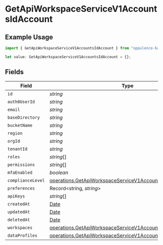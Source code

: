 # GetApiWorkspaceServiceV1AccountsIdAccount

## Example Usage

```typescript
import { GetApiWorkspaceServiceV1AccountsIdAccount } from "oppulence-backend-sdk/models/operations";

let value: GetApiWorkspaceServiceV1AccountsIdAccount = {};
```

## Fields

| Field                                                                                                                                        | Type                                                                                                                                         | Required                                                                                                                                     | Description                                                                                                                                  |
| -------------------------------------------------------------------------------------------------------------------------------------------- | -------------------------------------------------------------------------------------------------------------------------------------------- | -------------------------------------------------------------------------------------------------------------------------------------------- | -------------------------------------------------------------------------------------------------------------------------------------------- |
| `id`                                                                                                                                         | *string*                                                                                                                                     | :heavy_minus_sign:                                                                                                                           | N/A                                                                                                                                          |
| `auth0UserId`                                                                                                                                | *string*                                                                                                                                     | :heavy_minus_sign:                                                                                                                           | N/A                                                                                                                                          |
| `email`                                                                                                                                      | *string*                                                                                                                                     | :heavy_minus_sign:                                                                                                                           | N/A                                                                                                                                          |
| `baseDirectory`                                                                                                                              | *string*                                                                                                                                     | :heavy_minus_sign:                                                                                                                           | N/A                                                                                                                                          |
| `bucketName`                                                                                                                                 | *string*                                                                                                                                     | :heavy_minus_sign:                                                                                                                           | N/A                                                                                                                                          |
| `region`                                                                                                                                     | *string*                                                                                                                                     | :heavy_minus_sign:                                                                                                                           | N/A                                                                                                                                          |
| `orgId`                                                                                                                                      | *string*                                                                                                                                     | :heavy_minus_sign:                                                                                                                           | N/A                                                                                                                                          |
| `tenantId`                                                                                                                                   | *string*                                                                                                                                     | :heavy_minus_sign:                                                                                                                           | N/A                                                                                                                                          |
| `roles`                                                                                                                                      | *string*[]                                                                                                                                   | :heavy_minus_sign:                                                                                                                           | N/A                                                                                                                                          |
| `permissions`                                                                                                                                | *string*[]                                                                                                                                   | :heavy_minus_sign:                                                                                                                           | N/A                                                                                                                                          |
| `mfaEnabled`                                                                                                                                 | *boolean*                                                                                                                                    | :heavy_minus_sign:                                                                                                                           | N/A                                                                                                                                          |
| `complianceLevel`                                                                                                                            | [operations.GetApiWorkspaceServiceV1AccountsIdComplianceLevel](../../models/operations/getapiworkspaceservicev1accountsidcompliancelevel.md) | :heavy_minus_sign:                                                                                                                           | N/A                                                                                                                                          |
| `preferences`                                                                                                                                | Record<string, *string*>                                                                                                                     | :heavy_minus_sign:                                                                                                                           | N/A                                                                                                                                          |
| `apiKeys`                                                                                                                                    | *string*[]                                                                                                                                   | :heavy_minus_sign:                                                                                                                           | N/A                                                                                                                                          |
| `createdAt`                                                                                                                                  | [Date](https://developer.mozilla.org/en-US/docs/Web/JavaScript/Reference/Global_Objects/Date)                                                | :heavy_minus_sign:                                                                                                                           | N/A                                                                                                                                          |
| `updatedAt`                                                                                                                                  | [Date](https://developer.mozilla.org/en-US/docs/Web/JavaScript/Reference/Global_Objects/Date)                                                | :heavy_minus_sign:                                                                                                                           | N/A                                                                                                                                          |
| `deletedAt`                                                                                                                                  | [Date](https://developer.mozilla.org/en-US/docs/Web/JavaScript/Reference/Global_Objects/Date)                                                | :heavy_minus_sign:                                                                                                                           | N/A                                                                                                                                          |
| `workspaces`                                                                                                                                 | [operations.GetApiWorkspaceServiceV1AccountsIdWorkspaces](../../models/operations/getapiworkspaceservicev1accountsidworkspaces.md)[]         | :heavy_minus_sign:                                                                                                                           | N/A                                                                                                                                          |
| `dataProfiles`                                                                                                                               | [operations.GetApiWorkspaceServiceV1AccountsIdDataProfiles](../../models/operations/getapiworkspaceservicev1accountsiddataprofiles.md)[]     | :heavy_minus_sign:                                                                                                                           | N/A                                                                                                                                          |